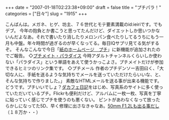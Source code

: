 +++
date = "2007-01-18T02:23:38+09:00"
draft = false
title = "プチパラ！"
categories = ["日々"]
slug = "1915"
+++

こんばんは。メガネ、ヒゲ、坊主、７６世代とモテ要素満載のid:ieiriです。でもデブ。
今年の抱負とか書こうと思ってたんだけど、ダイエットしか思いつかないんだよなあ。それで書いたり消したりメロンパン食べたりしてるうちにもう一月も中盤。年々時間が過ぎるのが早くなってる。毎日IQサプリ見てる気がするぞ。
そんなこんなで今日「<a href="http://www.petit.cc/" target="_blank">紙のホームページ　プチ</a>」に新機能が追加されたのでご報告。
◇<a href="http://www.petit.cc/hiroba_pmp/" target="_blank">プチメイト・パラダイス</a>
今時アダルトチャンネルくらいしか使わない「パラダイス」という単語をあえて使うかっこよさ。プチメイトだけが参加できるヒミツのリンク集です。
◇プチメール
作者のプチデンソー吉田曰く、「大切な人に、手紙を送るような気持ちでメールを送っていただけたらいいな、と、そんな気持ちで作りました。」
素敵なHTMLメールを送る事が出来る機能です。
どうです。プチいいでしょ？<a href="http://dacafe.petit.cc/" target="_blank">ダカフェ日記</a>をはじめ、写真系のサイトに多く使っていただいているプチ。Flickrも便利だけど、アルバムに一枚一枚、写真を丁寧に貼っていく感じでプチを使うのも悪くない。
ピントがあわなくなって放ったらかしになってた5D、早く修理に出さなきゃなあ。<a href="http://cweb.canon.jp/ef/lineup/standard/ef50_f1.2l/index.html" target="_blank">50mm F1.2Lも出る事だし</a>（１８万か・・）
